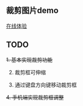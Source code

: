 ## 裁剪图片demo

[在线体验](https://clip-pic.netlify.com/)

## TODO

~~1. 基本实现裁剪功能~~

2. 裁剪框可伸缩

3. 通过键盘方向键移动裁剪框

~~4. 手机端实现裁剪框调整~~